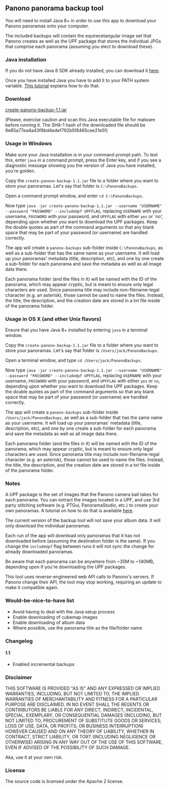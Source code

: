 ## Panono panorama backup tool

You will need to install Java 8+ in order to use this app to download your Panono panoramas onto your computer.

The included backups will contain the equirecetangular image set that Panono creates as well as the UPF package that 
stores the individual JPGs that comprise each panorama (assuming you elect to download these).

### Java installation

If you do not have Java 8 SDK already installed, you can download it [here](http://www.oracle.com/technetwork/java/javase/downloads/jdk8-downloads-2133151.html).

Once you have installed Java you have to add it to your PATH system variable. [This tutorial](https://www.java.com/en/download/help/path.xml) explains how to do that.

### Download

[create-panono-backup-1.1.jar](http://radiatic.com/create-panono-backup-1.1.jar)

(Please, exercise caution and scan this Java executable file for malware before running it. The SHA-1 hash of the downloaded 
file should be 6e85a77ea4a43f8bd4edef792b5f8465cee21e5f)

### Usage in Windows

Make sure your Java installation is in your command prompt path. To test this, enter `java` in a command prompt, 
press the Enter key, and if you see a diagnostic message showing you the version of Java you have installed, you're golden.

Copy the `create-panono-backup-1.1.jar` file to a folder where you want to store your panoramas. Let's say that folder is `C:\PanonoBackups`.

Open a command prompt window, and enter `cd C:\PanonoBackups`.

Now type `java -jar create-panono-backup-1.1.jar --username "USERNAME" --password "PASSWORD" --includeUpf UPFFLAG`, replacing 
`USERNAME` with your username, `PASSWORD` with your password, and `UPFFLAG` with either `yes` or `no', depending upon whether 
you want to download the UPF packages. Keep the double quotes as part of the command arguments so that any blank space that may
be part of your password (or username) are handled correctly.

The app will create a `panono-backups` sub-folder inside `C:\PanonoBackups`, as well as a sub-folder that has the same name
as your username. It will load up your panoramas' metadata (title, description, etc), and one by one create a sub-folder 
for each panorama and save the metadata as well as all image data there.

Each panorama folder (and the files in it) will be named with the ID of the panorama, which may appear cryptic, but is meant
to ensure only legal characters are used. Since panorama title may include non-filename-legal character (e.g. an asterisk), 
those cannot be used to name the files. Instead, the title, the description, and the creation date are stored in a txt file 
inside of the panorama folder.

### Usage in OS X (and other Unix flavors)

Ensure that you have Java 8+ installed by entering `java` in a terminal window.

Copy the `create-panono-backup-1.1.jar` file to a folder where you want to store your panoramas. Let's say that folder 
is `/Users/jack/PanonoBackups`.

Open a terminal window, and type `cd /Users/jack/PanonoBackups`.

Now type `java -jar create-panono-backup-1.1.jar --username "USERNAME" --password "PASSWORD" --includeUpf UPFFLAG`, replacing 
`USERNAME` with your username, `PASSWORD` with your password, and `UPFFLAG` with either `yes` or `no`, depending upon whether 
you want to download the UPF packages. Keep the double quotes as part of the command arguments so that any blank space that may
be part of your password (or username) are handled correctly.

The app will create a `panono-backups` sub-folder inside `/Users/jack/PanonoBackups`, as well as a sub-folder that has the same name
as your username. It will load up your panoramas' metadata (title, description, etc), and one by one create a sub-folder 
for each panorama and save the metadata as well as all image data there.

Each panorama folder (and the files in it) will be named with the ID of the panorama, which may appear cryptic, but is meant
to ensure only legal characters are used. Since panorama title may include non-filename-legal character (e.g. an asterisk), 
those cannot be used to name the files. Instead, the title, the description, and the creation date are stored in a txt file 
inside of the panorama folder.

### Notes

A UPF package is the set of images that the Panono camera ball takes for each panorama. You can extract the images located 
in a UPF, and use 3rd party stitching software (e.g. PTGui, PanoramaStudio, etc.) to create your own panoramas. A tutorial
on how to do that is available 
[here](http://360rumors.com/2017/05/exclusive-stitch-panono-images-offline-fix-panono-stitching-errors.html).

The current version of the backup tool will not save your album data. It will only download the individual panoramas.

Each run of the app will download only panoramas that it has not downloaded before (assuming the destination folder is the same).
If you change the `includeUpf` flag between runs it will not sync the change for already downloaded panoramas. 

Be aware that each panorama can be anywhere from ~35M to ~140MB, depending upon if you're downloading the UPF packages.

This tool uses reverse-engineered web API calls to Panono's servers. If Panono change their API, the tool may stop working, 
requiring an update to make it compatible again.

### Would-be-nice-to-have list

- Avoid having to deal with the Java setup process
- Enable downloading of cubemap images
- Enable downloading of album data
- Where possible, use the panorama title as the file/folder name

### Changelog

#### 1.1

- Enabled incremental backups

### Disclaimer

THIS SOFTWARE IS PROVIDED "AS IS" AND ANY EXPRESSED OR IMPLIED WARRANTIES, INCLUDING, BUT NOT LIMITED TO, THE IMPLIED WARRANTIES OF MERCHANTABILITY AND FITNESS FOR A PARTICULAR PURPOSE ARE DISCLAIMED. IN NO EVENT SHALL THE REGENTS OR CONTRIBUTORS BE LIABLE FOR ANY DIRECT, INDIRECT, INCIDENTAL, SPECIAL, EXEMPLARY, OR CONSEQUENTIAL DAMAGES (INCLUDING, BUT NOT LIMITED TO, PROCUREMENT OF SUBSTITUTE GOODS OR SERVICES; LOSS OF USE, DATA, OR PROFITS; OR BUSINESS INTERRUPTION)
HOWEVER CAUSED AND ON ANY THEORY OF LIABILITY, WHETHER IN CONTRACT, STRICT LIABILITY, OR TORT (INCLUDING NEGLIGENCE OR OTHERWISE) ARISING IN ANY WAY OUT OF THE USE OF THIS SOFTWARE, EVEN IF ADVISED OF THE POSSIBILITY OF SUCH DAMAGE.

Aka, use it at your own risk.

### License

The source code is licensed under the Apache 2 license.